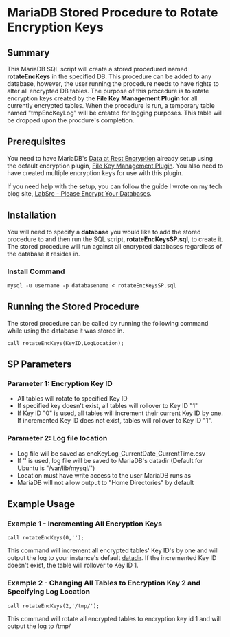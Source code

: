 # MariaDB Stored Procedure to Rotate Encryption Keys

## Summary
This MariaDB SQL script will create a stored procedured named **rotateEncKeys** in the specified DB.  This procedure can be added to any database, however, the user running the procedure needs to have rights to alter all encrypted DB tables.  The purpose of this procedure is to rotate encryption keys created by the **File Key Management Plugin** for all currently encrypted tables.  When the procedure is run, a temporary table named "tmpEncKeyLog" will be created for logging purposes.  This table will be dropped upon the procdure's completion.

## Prerequisites
You need to have MariaDB's [Data at Rest Encryption](https://mariadb.com/kb/en/library/data-at-rest-encryption/) already setup using the default encryption plugin, [File Key Management Plugin](https://mariadb.com/kb/en/library/file-key-management-encryption-plugin/).  You also need to have created multiple encryption keys for use with this plugin.

If you need help with the setup, you can follow the guide I wrote on my tech blog site, [LabSrc - Please Encrypt Your Databases](https://www.labsrc.com/please-encrypt-your-databases-mariadb/).

## Installation
You will need to specify a **database** you would like to add the stored procedure to and then run the SQL script, **rotateEncKeysSP.sql**, to create it.  The stored procedure will run against all encrypted databases regardless of the database it resides in.
### Install Command
```
mysql -u username -p databasename < rotateEncKeysSP.sql
```

## Running the Stored Procedure
The stored procedure can be called by running the following command while using the database it was stored in.
```
call rotateEncKeys(KeyID,LogLocation);
```
## SP Parameters
### Parameter 1: Encryption Key ID
   - All tables will rotate to specified Key ID
   - If specified key doesn't exist, all tables will rollover to Key ID "1"
   - If Key ID "0" is used, all tables will increment their current Key ID by one. If incremented Key ID does not exist, tables will rollover to Key ID "1".
### Parameter 2: Log file location
   - Log file will be saved as encKeyLog_CurrentDate_CurrentTime.csv
   - If '' is used, log file will be saved to MariaDB's datadir (Default for Ubuntu is "/var/lib/mysql/")
   - Location must have write access to the user MariaDB runs as
   - MariaDB will not allow output to "Home Directories" by default

## Example Usage
### Example 1 - Incrementing All Encryption Keys
```
call rotateEncKeys(0,'');
```
This command will increment all encrypted tables' Key ID's by one and will output the log to your instance's default [datadir](https://mariadb.com/kb/en/library/server-system-variables/#datadir).  If the incremented Key ID doesn't exist, the table will rollover to Key ID 1.

### Example 2 - Changing All Tables to Encryption Key 2 and Specifying Log Location
```
call rotateEncKeys(2,'/tmp/');
```
This command will rotate all encrypted tables to encryption key id 1 and will output the log to /tmp/
